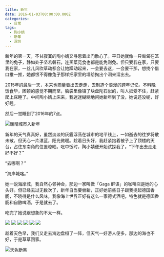 ```yaml
---
title: 新年
date: 2016-01-03T00:00:00.000Z
categories:
  - 日常
tags:
  - 陶小婧
  - 新年
  - 深圳
---
```


新年的第一天，不甘寂寞的陶小婧又寻思着出门散心了。平日她就像一只匍匐在笼里的兔子，静如处子坚若磐石，连买菜觅食也都是能免则免。但只要我在家，只要我在家，一丝儿风吹草动都会让她躁动起来，一会要去这，一会要干那，想找个借口推一推，她都恨不得像兔子那样把家里的墙给掏出个洞来溜出去。

2015年的最后一天，本来也商量着出去走走，去制造个浪漫的跨年记忆。不料晚饭食毕，困顿的感觉不期而至，脑袋里像镇了块盘陀石似的，叫人抵受不住，赶紧爬上床睡了。中间陶小婧上床来，我迷迷糊糊地问她新年到了没，她说还没呢，好好睡。

然后一觉睡到了2016年的7点。

![暖晴城市入新年](https://media.kaerozhi.com/2025/06/13e224b0ff87bf0268401b4c4cfb3ca9.jpg)

<!-- more -->

新年的天气真真好，虽然淡淡的灰霾浮荡在城市的地平线上，一如逝去的往岁将散未散，但天心一片湛蓝，阳光微暖。趁着日头好，我赶紧抱着被子上了顶楼的天台，占住东南角的位置晾晒。吃中饭时，陶小婧便开始试探我了，“下午出去走走好不好？”

“去哪啊？”

“海岸城咯。”

她一说海岸城，我自然心领神会，那边一家叫做「Gaga 鲜语」的咖啡店是她的心头好。但已经去过无数次了，新年自当要尝新，正好她前些日子跟我提起德国香肠，不晓得是什么风味，我像海上世界正好有这么一家德式酒吧，特色就是德国香肠和自酿啤酒，于是就去了。

吃完了她说跟想象的不太一样。

![](https://media.kaerozhi.com/2025/06/6da01b902d67472c1d0c09d9f7e51d35.jpg)
![](https://media.kaerozhi.com/2025/06/28f4f0258081e789a4cdcf08e1c7001a.jpg)
![](https://media.kaerozhi.com/2025/06/01bbc5dcf8c808dd0869973345d1f77a.jpg)
![](https://media.kaerozhi.com/2025/06/fb03d10f18ea14907198630ca67ce9ff.jpg)
![](https://media.kaerozhi.com/2025/06/97db94e20e8e28f41b983d0ebaa6606d.jpg)
![](https://media.kaerozhi.com/2025/06/55a1e991e8be3f1491f29cf616e1c509.jpg)

趁着天色早，我们又走去海边盘桓了一阵，但天气一好游人便多，那边的海也不好，于是草草回家。

![天色断黑](https://media.kaerozhi.com/2025/06/c771beb0a59b10a20d64b40adf3f6948.jpg)
